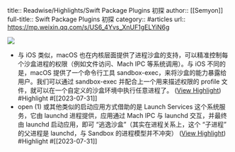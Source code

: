 title:: Readwise/Highlights/Swift Package Plugins 初探
author:: [[Semyon]]
full-title:: Swift Package Plugins 初探
category:: #articles
url:: https://mp.weixin.qq.com/s/US6_4Yvs_XnUF1gELYiN6g

![](https://readwise-assets.s3.amazonaws.com/media/uploaded_book_covers/profile_182549/0)
- 与 iOS 类似，macOS 也在内核层面提供了进程沙盒的支持，可以精准控制每个沙盒进程的权限（例如文件访问、Mach IPC 等系统调用）。与 iOS 不同的是，macOS 提供了一个命令行工具 sandbox-exec，来将沙盒的能力暴露给用户。我们可以通过 sandbox-exec 并配合上一个用来描述权限的 profile 文件，就可以在一个自定义的沙盒环境中执行任意进程了。 ([View Highlight](https://read.readwise.io/read/01h6n42gkdqmq3gtpdeae6tm2z)) #Highlight #[[2023-07-31]]
- open (1) 或其他类似的启动应用方式借助的是 Launch Services 这个系统服务，它由 launchd 进程提供，应用通过 Mach IPC 与 launchd 交互，并最终由 launchd 启动应用，即可 “逃逸沙盒”（其实在进程关系上，这个 “子进程” 的父进程是 launchd，与 Sandbox 的进程模型并不冲突） ([View Highlight](https://read.readwise.io/read/01h6n45nz76w7j6yxcb3vmebzz)) #Highlight #[[2023-07-31]]